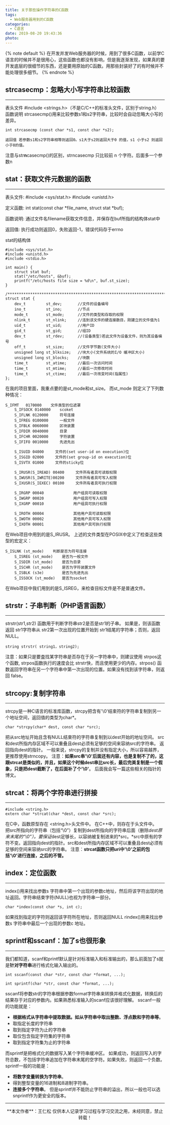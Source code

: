```yaml
---
title: 关于那些操作字符串的C函数
tags:
  - Web服务器用到的C函数
categories:
  - C语言
date: 2019-08-20 19:43:36
photo:
---
```


{% note default %}
在开发并发Web服务器的时候，用到了很多C函数，以前学C语言的时候并不是很用心，这些函数也都没有影响，但是我逐渐发现，如果真的要开发底层的很细节的东西，还是要用原始的C函数。用那些封装好了的有时候并不能处理很多细节。
{% endnote %}

<!-- more -->

## strcasecmp：忽略大小写字符串比较函数

---

表头文件 #include <strings.h>（不是C/C++的标准头文件，区别于string.h）
函数说明 strcasecmp()用来比较参数s1和s2字符串，比较时会自动忽略大小写的差异。

```
int strcasecmp (const char *s1, const char *s2);

返回值 若参数s1和s2字符串相等则返回0。s1大于s2则返回大于0 的值，s1 小于s2 则返回小于0的值。
```
注意与str**n**casecmp()的区别，strncasecmp 只比较前 n 个字符。后面多一个参数n

## stat：获取文件元数据的函数

---

表头文件:  	#include <sys/stat.h>
			#include <unistd.h>

定义函数:    int stat(const char \*file_name, struct stat \*buf);

函数说明:    通过文件名filename获取文件信息，并保存在buf所指的结构体stat中

返回值:      执行成功则返回0，失败返回-1，错误代码存于errno

stat的结构体
```
#include <sys/stat.h>
#include <unistd.h>
#include <stdio.h>

int main() {
    struct stat buf;
    stat("/etc/hosts", &buf);
    printf("/etc/hosts file size = %d\n", buf.st_size);
}

/*************************************************************************/
struct stat {
    dev_t         st_dev;       //文件的设备编号
    ino_t         st_ino;       //节点
    mode_t        st_mode;      //文件的类型和存取的权限
    nlink_t       st_nlink;     //连到该文件的硬连接数目，刚建立的文件值为1
    uid_t         st_uid;       //用户ID
    gid_t         st_gid;       //组ID
    dev_t         st_rdev;      //(设备类型)若此文件为设备文件，则为其设备编号
    off_t         st_size;      //文件字节数(文件大小)
    unsigned long st_blksize;   //块大小(文件系统的I/O 缓冲区大小)
    unsigned long st_blocks;    //块数
    time_t        st_atime;     //最后一次访问时间
    time_t        st_mtime;     //最后一次修改时间
    time_t        st_ctime;     //最后一次改变时间(指属性)
};
```
在我的项目里面，我重点要的是st_mode和st_size。
而st_mode 则定义了下列数种情况：
```
S_IFMT   0170000    文件类型的位遮罩
    S_IFSOCK 0140000    scoket
    S_IFLNK 0120000     符号连接
    S_IFREG 0100000     一般文件
    S_IFBLK 0060000     区块装置
    S_IFDIR 0040000     目录
    S_IFCHR 0020000     字符装置
    S_IFIFO 0010000     先进先出

    S_ISUID 04000     文件的(set user-id on execution)位
    S_ISGID 02000     文件的(set group-id on execution)位
    S_ISVTX 01000     文件的sticky位

    S_IRUSR(S_IREAD) 00400     文件所有者具可读取权限
    S_IWUSR(S_IWRITE)00200     文件所有者具可写入权限
    S_IXUSR(S_IEXEC) 00100     文件所有者具可执行权限

    S_IRGRP 00040             用户组具可读取权限
    S_IWGRP 00020             用户组具可写入权限
    S_IXGRP 00010             用户组具可执行权限

    S_IROTH 00004             其他用户具可读取权限
    S_IWOTH 00002             其他用户具可写入权限
    S_IXOTH 00001             其他用户具可执行权限
```
在Web项目中用到的是S_IRUSR。
上述的文件类型在POSIX中定义了检查这些类型的宏定义：
```
S_ISLNK (st_mode)    判断是否为符号连接
    S_ISREG (st_mode)    是否为一般文件
    S_ISDIR (st_mode)    是否为目录
    S_ISCHR (st_mode)    是否为字符装置文件
    S_ISBLK (s3e)        是否为先进先出
    S_ISSOCK (st_mode)   是否为socket
```
在Web项目中我们用到的是S_ISREG，来检查目标文件是不是普通文件。

## strstr：子串判断（PHP语言函数）

---

strstr(str1,str2) 函数用于判断字符串str2是否是str1的子串。
如果是，则该函数返回 str1字符串从 str2第一次出现的位置开始到 str1结尾的字符串；否则，返回NULL。
```
string strstr( string1，string2);

```
注意：如果只是要査找某字符串是否存在于另一字符串中，则建议使用 strpos这个函数, strpos函数执行的速度会比 strstr快，而且使用更少的内存。strpos() 函数返回字符串在另一个字符串中第一次出现的位置。如果没有找到该字符串，则返回 false。

## strcopy:复制字符串

---

strcpy是一种C语言的标准库函数，strcpy把含有'\0'结束符的字符串复制到另一个地址空间，返回值的类型为char\*。
```
char *strcpy(char* dest, const char *src);

```
把从src地址开始且含有NULL结束符的字符串复制到以dest开始的地址空间。
src和dest所指内存区域不可以重叠且dest必须有足够的空间来容纳src的字符串。
返回指向dest的指针。
一般来说，strcpy的复制并没有指定大小，所以容易越界，更推荐使用strncopy。
注意：**如果src串'\0'后面还有内容，也是复制不了的，这跟strcat是类似的，并且，如果这个时候dest串比src长，最后完美复制是一个假象，只是把dest截断了，在后面补了个'\0'**。
后面我会写一篇这些相关的指针的博文。

## strcat：将两个字符串进行拼接

---

```
#include <string.h>
extern char *strcat(char *dest, const char *src);
```
在C中，函数原型存在 <string.h>头文件中。
在C++中，则存在于<cstring>头文件中。	
把src所指向的字符串（包括“\0”）复制到dest所指向的字符串后面（删除*dest原来末尾的“\0”）。要保证*dest足够长，以容纳被复制进来的*src。*src中原有的字符不变。返回指向dest的指针。src和dest所指内存区域不可以重叠且dest必须有足够的空间来容纳src的字符串。
注意：**strcat函数只把uri中'\0'之前的包括'\0'进行连接，之后的不管。**

## index：定位函数

---

index()用来找出参数s 字符串中第一个出现的参数c地址，然后将该字符出现的地址返回。字符串结束字符(NULL)也视为字符串一部分。
```
char *index(const char *s, int c);
```
如果找到指定的字符则返回该字符所在地址，否则返回NULL
rindex()用来找出参数s 字符串中最后一个出现的参数c 地址。

## sprintf和sscanf：加了s也很形象

---

我们都知道，scanf和printf默认是针对标准输入和标准输出的，那么前面加了s就是**针对字符串**进行格式化输入输出的。
```
int sscanf(const char *str, const char *format, ...);

int sprintf(char *str, const char *format, ...);
```
sscanf将参数str的字符串根据参数format字符串来转换并格式化数据，转换后的结果存于对应的参数内。如果熟悉标准输入的scanf应该很好理解。
sscanf一般的功能就是：
- **根据格式从字符串中提取数据。如从字符串中取出整数、浮点数和字符串等**。
- 取指定长度的字符串
- 取到指定字符为止的字符串
- 取仅包含指定字符集的字符串
- 取到指定字符集为止的字符串

而sprintf是把格式化的数据写入某个字符串缓冲区。
如果成功，则返回写入的字符总数，不包括字符串追加在字符串末尾的空字符。如果失败，则返回一个负数。
sprintf一般的功能是：
- **将数字变量转换为字符串**。
- 得到整型变量的16进制和8进制字符串。
- **连接多个字符串**。
但是sprintf并不能防止字符串的溢出，所以一般也可以选snprintf作为更安全的版本。

--- 

<div align="center">
	**本文作者**：王仁松
	仅供本人记录学习过程与学习交流之用，未经同意，禁止转载！
</div>
